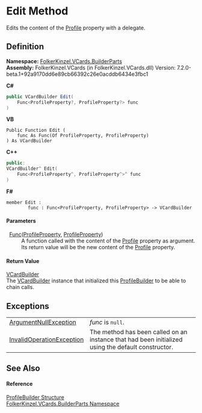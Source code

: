 # Edit Method


Edits the content of the <a href="26932693-ad3a-ed67-258f-98c13348548f.md">Profile</a> property with a delegate.



## Definition
**Namespace:** <a href="30716183-7f69-ceb8-b5fe-4d9f23e7fd2b.md">FolkerKinzel.VCards.BuilderParts</a>  
**Assembly:** FolkerKinzel.VCards (in FolkerKinzel.VCards.dll) Version: 7.2.0-beta.1+92a9170dd6e89cb66392c26e0acddb6434e3fbc1

**C#**
``` C#
public VCardBuilder Edit(
	Func<ProfileProperty?, ProfileProperty?> func
)
```
**VB**
``` VB
Public Function Edit ( 
	func As Func(Of ProfileProperty, ProfileProperty)
) As VCardBuilder
```
**C++**
``` C++
public:
VCardBuilder^ Edit(
	Func<ProfileProperty^, ProfileProperty^>^ func
)
```
**F#**
``` F#
member Edit : 
        func : Func<ProfileProperty, ProfileProperty> -> VCardBuilder 
```



#### Parameters
<dl><dt>  <a href="https://learn.microsoft.com/dotnet/api/system.func-2" target="_blank" rel="noopener noreferrer">Func</a>(<a href="0bebd25e-613b-569b-2d4b-61935d0642e6.md">ProfileProperty</a>, <a href="0bebd25e-613b-569b-2d4b-61935d0642e6.md">ProfileProperty</a>)</dt><dd>A function called with the content of the <a href="26932693-ad3a-ed67-258f-98c13348548f.md">Profile</a> property as argument. Its return value will be the new content of the <a href="26932693-ad3a-ed67-258f-98c13348548f.md">Profile</a> property.</dd></dl>

#### Return Value
<a href="4254b25b-c39b-3224-d22e-0072642cabb3.md">VCardBuilder</a>  
The <a href="4254b25b-c39b-3224-d22e-0072642cabb3.md">VCardBuilder</a> instance that initialized this <a href="aed7cc39-3159-310f-7117-57a2e81b8b88.md">ProfileBuilder</a> to be able to chain calls.

## Exceptions
<table>
<tr>
<td><a href="https://learn.microsoft.com/dotnet/api/system.argumentnullexception" target="_blank" rel="noopener noreferrer">ArgumentNullException</a></td>
<td><em>func</em> is <code>null</code>.</td></tr>
<tr>
<td><a href="https://learn.microsoft.com/dotnet/api/system.invalidoperationexception" target="_blank" rel="noopener noreferrer">InvalidOperationException</a></td>
<td>The method has been called on an instance that had been initialized using the default constructor.</td></tr>
</table>

## See Also


#### Reference
<a href="aed7cc39-3159-310f-7117-57a2e81b8b88.md">ProfileBuilder Structure</a>  
<a href="30716183-7f69-ceb8-b5fe-4d9f23e7fd2b.md">FolkerKinzel.VCards.BuilderParts Namespace</a>  
